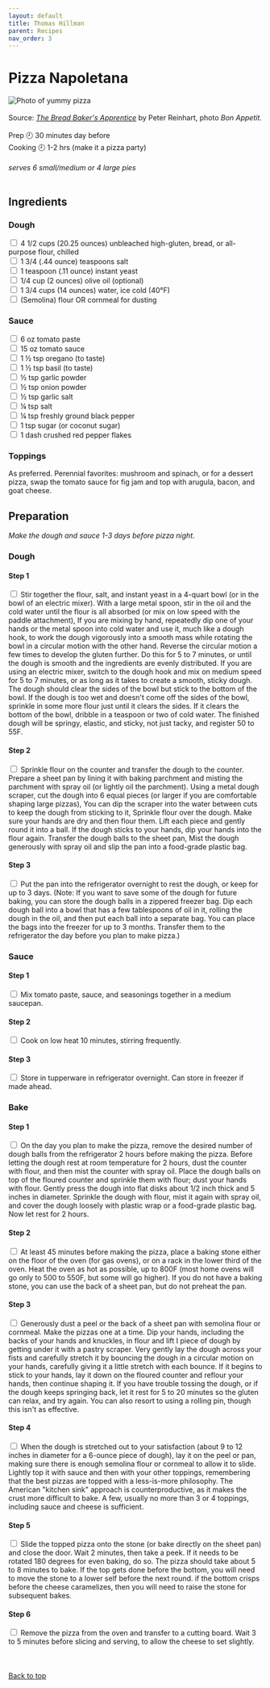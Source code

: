 ```yaml
---
layout: default
title: Thomas Hillman
parent: Recipes
nav_order: 3
---
```

<a id="top"></a> 
# Pizza Napoletana
![Photo of yummy pizza](https://dwgyu36up6iuz.cloudfront.net/heru80fdn/image/upload/c_fill,d_placeholder_bonappetit.png,fl_progressive,g_face,h_450,q_80,w_800/v1423770879/bonappetit_cook-like-a-pro-mario-batali-s-technique-to-classic-homemade-pizza.jpg)
<br>
<br>
Source: *[The Bread Baker's Apprentice](https://www.indiebound.org/book/9781607748656)* by Peter Reinhart, photo *Bon Appetit.*
<br>
<br>
Prep 🕘 30 minutes day before<br> 
Cooking 🕘 1-2 hrs (make it a pizza party)
<br>
<br>
*serves 6 small/medium or 4 large pies*
<br>
<br>
## Ingredients
### Dough
<input type="checkbox" enabled /> 4 1/2 cups (20.25 ounces) unbleached high-gluten, bread, or all-purpose flour, chilled<br>
<input type="checkbox" enabled /> 1 3/4 (.44 ounce) teaspoons salt<br>
<input type="checkbox" enabled /> 1 teaspoon (.11 ounce) instant yeast<br>
<input type="checkbox" enabled /> 1/4 cup (2 ounces) olive oil (optional)<br>
<input type="checkbox" enabled /> 1 3/4 cups (14 ounces) water, ice cold (40°F)<br>
<input type="checkbox" enabled /> (Semolina) flour OR cornmeal for dusting<br>

### Sauce
<input type="checkbox" enabled /> 6 oz tomato paste <br>
<input type="checkbox" enabled /> 15 oz tomato sauce <br>
<input type="checkbox" enabled /> 1 ½ tsp oregano (to taste) <br>
<input type="checkbox" enabled /> 1 ½ tsp basil (to taste) <br>
<input type="checkbox" enabled /> ½ tsp garlic powder <br>
<input type="checkbox" enabled /> ½ tsp onion powder <br>
<input type="checkbox" enabled /> ½ tsp garlic salt <br>
<input type="checkbox" enabled /> ¼ tsp salt <br>
<input type="checkbox" enabled /> ¼ tsp freshly ground black pepper <br>
<input type="checkbox" enabled /> 1 tsp sugar (or coconut sugar) <br>
<input type="checkbox" enabled /> 1 dash crushed red pepper flakes

### Toppings
As preferred. Perennial favorites: mushroom and spinach, or for a dessert pizza, swap the tomato sauce for fig jam and top with arugula, bacon, and goat cheese.

## Preparation
*Make the dough and sauce 1-3 days before pizza night.*

### Dough
####  **Step 1**
<input type="checkbox" enabled /> Stir together the flour, salt, and instant yeast in a 4-quart bowl (or in the bowl of an electric mixer). With a large metal spoon, stir in the oil and the cold water until the flour is all absorbed (or mix on low speed with the paddle attachment), If you are mixing by hand, repeatedly dip one of your hands or the metal spoon into cold water and use it, much like a dough hook, to work the dough vigorously into a smooth mass while rotating the bowl in a circular motion with the other hand. Reverse the circular motion a few times to develop the gluten further. Do this for 5 to 7 minutes, or until the dough is smooth and the ingredients are evenly distributed. If you are using an electric mixer, switch to the dough hook and mix on medium speed for 5 to 7 minutes, or as long as it takes to create a smooth, sticky dough. The dough should clear the sides of the bowl but stick to the bottom of the bowl. If the dough is too wet and doesn't come off the sides of the bowl, sprinkle in some more flour just until it clears the sides. If it clears the bottom of the bowl, dribble in a teaspoon or two of cold water. The finished dough will be springy, elastic, and sticky, not just tacky, and register 50 to 55F. <br>
####  **Step 2**
<input type="checkbox" enabled /> Sprinkle flour on the counter and transfer the dough to the counter. Prepare a sheet pan by lining it with baking parchment and misting the parchment with spray oil (or lightly oil the parchment). Using a metal dough scraper, cut the dough into 6 equal pieces (or larger if you are comfortable shaping large pizzas), You can dip the scraper into the water between cuts to keep the dough from sticking to it, Sprinkle flour over the dough. Make sure your hands are dry and then flour them. Lift each piece and gently round it into a ball. If the dough sticks to your hands, dip your hands into the flour again. Transfer the dough balls to the sheet pan, Mist the dough generously with spray oil and slip the pan into a food-grade plastic bag. <br>
####  **Step 3**
<input type="checkbox" enabled /> Put the pan into the refrigerator overnight to rest the dough, or keep for up to 3 days. (Note: If you want to save some of the dough for future baking, you can store the dough balls in a zippered freezer bag. Dip each dough ball into a bowl that has a few tablespoons of oil in it, rolling the dough in the oil, and then put each ball into a separate bag. You can place the bags into the freezer for up to 3 months. Transfer them to the refrigerator the day before you plan to make pizza.) <br>

### Sauce
#### **Step 1**
<input type="checkbox" enabled /> Mix tomato paste, sauce, and seasonings together in a medium saucepan. <br>
#### **Step 2**
<input type="checkbox" enabled /> Cook on low heat 10 minutes, stirring frequently. <br>
#### **Step 3**
<input type="checkbox" enabled /> Store in tupperware in refrigerator overnight. Can store in freezer if made ahead. <br>

### Bake
####  **Step 1**
<input type="checkbox" enabled /> On the day you plan to make the pizza, remove the desired number of dough balls from the refrigerator 2 hours before making the pizza. Before letting the dough rest at room temperature for 2 hours, dust the counter with flour, and then mist the counter with spray oil. Place the dough balls on top of the floured counter and sprinkle them with flour; dust your hands with flour. Gently press the dough into flat disks about 1/2 inch thick and 5 inches in diameter. Sprinkle the dough with flour, mist it again with spray oil, and cover the dough loosely with plastic wrap or a food-grade plastic bag. Now let rest for 2 hours. <br>
####  **Step 2**
<input type="checkbox" enabled /> At least 45 minutes before making the pizza, place a baking stone either on the floor of the oven (for gas ovens), or on a rack in the lower third of the oven. Heat the oven as hot as possible, up to 800F (most home ovens will go only to 500 to 550F, but some will go higher). If you do not have a baking stone, you can use the back of a sheet pan, but do not preheat the pan. <br>
####  **Step 3**
<input type="checkbox" enabled /> Generously dust a peel or the back of a sheet pan with semolina flour or cornmeal. Make the pizzas one at a time. Dip your hands, including the backs of your hands and knuckles, in flour and lift I piece of dough by getting under it with a pastry scraper. Very gently lay the dough across your fists and carefully stretch it by bouncing the dough in a circular motion on your hands, carefully giving it a little stretch with each bounce. If it begins to stick to your hands, lay it down on the floured counter and reflour your hands, then continue shaping it. If you have trouble tossing the dough, or if the dough keeps springing back, let it rest for 5 to 20 minutes so the gluten can relax, and try again. You can also resort to using a rolling pin, though this isn't as effective. <br>
####  **Step 4**
<input type="checkbox" enabled /> When the dough is stretched out to your satisfaction (about 9 to 12 inches in diameter for a 6-ounce piece of dough), lay it on the peel or pan, making sure there is enough semolina flour or cornmeal to allow it to slide. Lightly top it with sauce and then with your other toppings, remembering that the best pizzas are topped with a less-is-more philosophy. The American "kitchen sink" approach is counterproductive, as it makes the crust more difficult to bake. A few, usually no more than 3 or 4 toppings, including sauce and cheese is sufficient. <br>
####  **Step 5**
<input type="checkbox" enabled /> Slide the topped pizza onto the stone (or bake directly on the sheet pan) and close the door. Wait 2 minutes, then take a peek. If it needs to be rotated 180 degrees for even baking, do so. The pizza should take about 5 to 8 minutes to bake. If the top gets done before the bottom, you will need to move the stone to a lower self before the next round. if the bottom crisps before the cheese caramelizes, then you will need to raise the stone for subsequent bakes. <br>
####  **Step 6**
<input type="checkbox" enabled /> Remove the pizza from the oven and transfer to a cutting board. Wait 3 to 5 minutes before slicing and serving, to allow the cheese to set slightly. <br>
<br>
<br>
<br>
[Back to top](#top)






